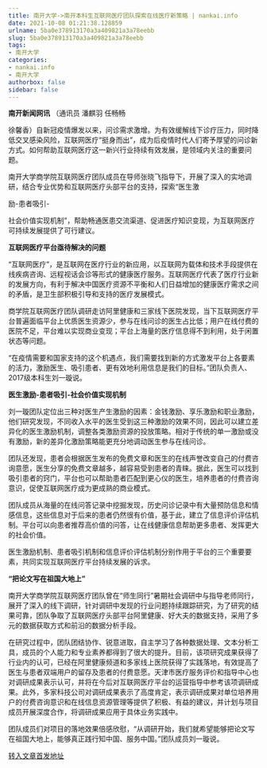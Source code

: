```yaml
---
title: 南开大学->南开本科生互联网医疗团队探索在线医疗新策略 | nankai.info
date: 2021-10-08 01:21:38.128859
urlname: 5ba0e378913170a3a409821a3a78eebb
slug: 5ba0e378913170a3a409821a3a78eebb
tags: 
- 南开大学
categories:
- nankai.info
- 南开大学
authorbox: false
sidebar: false
---
```

**南开新闻网讯** （通讯员 潘麒羽 任畅畅

徐馨香）自新冠疫情爆发以来，问诊需求激增。为有效缓解线下诊疗压力，同时降低交叉感染风险，互联网医疗“挺身而出”，成为后疫情时代人们寄予厚望的问诊新方式。如何帮助互联网医疗这一新兴行业持续有效发展，是领域内关注的重要问题。

南开大学商学院互联网医疗团队成员在导师张晓飞指导下，开展了深入的实地调研，结合专业优势和互联网医疗头部平台的支持，探索“医生激
<!--more-->
励-患者吸引-

社会价值实现机制”，帮助畅通医患交流渠道、促进医疗知识变现，为互联网医疗可持续发展提供了可行建议。

**互联网医疗平台亟待解决的问题**

“互联网医疗”，是互联网在医疗行业的新应用，以互联网为载体和技术手段提供在线疾病咨询、远程视话会诊等形式的健康医疗服务。互联网医疗代表了医疗行业新的发展方向，有利于解决中国医疗资源不平衡和人们日益增加的健康医疗需求之间的矛盾，是卫生部积极引导和支持的医疗发展模式。

商学院互联网医疗团队调研走访阿里健康和三家线下医院发现，当下互联网医疗平台普遍面临平台上优质医生资源少，参与在线问诊的医生占比低；用户在线付费的医院不足，平台难以实现商业变现；平台上海量的医疗信息得不到利用，处于闲置状态等问题。

“在疫情需要和国家支持的这个机遇点，我们需要找到新的方式激发平台上各要素的活力，激励医生、吸引患者、更有效地利用信息是我们的目标。”团队负责人、2017级本科生刘一璇说。

**医生激励-患者吸引-社会价值实现机制**

刘一璇团队定位出三种对医生产生激励的因素：金钱激励、享乐激励和职业激励，他们研究发现，不同收入水平的医生受到这三种激励的效果不同，因此可以建立差异化的医生激励机制，调整各类激励资源的投放策略。相对于传统的单一激励或没有激励，新的差异化激励策略能更充分地调动医生参与在线问诊。

团队还发现，患者会根据医生发布的免费文章和医生的在线声誉改变自己的付费咨询意愿，医生分享的免费文章越多，越容易受到患者的青睐。据此，医生可以找到吸引患者的窍门，平台也可以帮助患者匹配到更心仪的医生，培养患者的付费咨询意识，促使互联网医疗成为更成熟的商业模式。

团队成员从海量的在线问答记录中挖掘发现，历史问诊记录中有大量预防信息和情感信息，这些信息对于后来的患者仍然很有价值，基于此，建立了信息评价评估机制。平台可以向患者推荐高价值的问答，让在线健康信息帮助更多患者、发挥更大的社会价值。

医生激励机制、患者吸引机制和信息评价评估机制分别作用于平台的三个重要要素，共同实现互联网医疗平台持续发展的诉求。

**“把论文写在祖国大地上”**

南开大学商学院互联网医疗团队曾在“师生同行”暑期社会调研中与指导老师同行，展开了深入的线下调研，针对调研中发现的行业问题持续跟踪研究，为了研究的结果可靠，团队争取了互联网医疗头部平台阿里健康、好大夫的数据支持，采用了多元的数据获取方式和前沿的数据分析手段。

在研究过程中，团队团结协作、锐意进取，自主学习了各种数据处理、文本分析工具，成员的个人能力和专业素养都得到了很大的提升。目前，该项研究成果获得了行业内的认可，已经在阿里健康频道和多家线上医院获得了实践落地，有效提高了医生与患者双端用户的留存及患者的付费意愿。天津市医疗服务评价和指导中心也对调研成果表示认可，并将在今后对互联网医疗平台的运营指导中参考该项调研成果。此外，多家科技公司对调研成果表示了高度肯定，表示调研成果对单位培养用户的付费咨询意识和在线信息资源管理等提供了积极、有益的建议，并计划与项目成员开展深度合作，将调研成果应用于具体业务实践中。

团队成员们对项目的落地效果倍感欣慰，“从调研开始，我们就希望能够把论文写在祖国大地上，能够真正践行知中国、服务中国。”团队成员刘一璇说。



[转入文章首发地址](http://news.nankai.edu.cn/ywsd/system/2021/09/30/030048158.shtml)